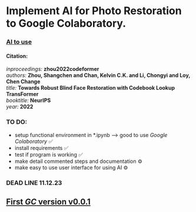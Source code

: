 # Implement AI for Photo Restoration to Google Colaboratory.

### [AI to use](https://github.com/sczhou/CodeFormer)
#### Citation:
*inproceedings:* **zhou2022codeformer** <br/>
    *authors:* **Zhou, Shangchen and Chan, Kelvin C.K. and Li, Chongyi and Loy, Chen Change** <br/>
    *title:* **Towards Robust Blind Face Restoration with Codebook Lookup TransFormer** <br/>
    *booktitle:* **NeurIPS** <br/>
    *year:* **2022** <br/>

### TO DO:
+ setup functional environment in *.ipynb --> good to use *Google Colaboratory* ✅
+ install requirements ✅
+ test if program is working ✅
+ make detail commented steps and documentation ⚙️
+ make easy to use user interface for using AI ⚙️


### DEAD LINE 11.12.23


## [First *GC* version v0.0.1](https://colab.research.google.com/drive/1WisSZXsucyjeu1ltIcMIcWg3Bi8dEJSw)
